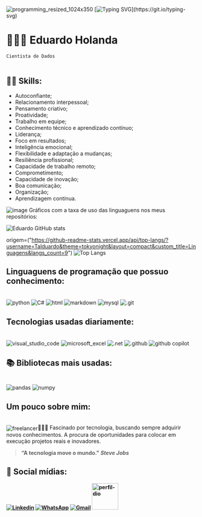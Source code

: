 ![programming_resized_1024x350](https://github.com/user-attachments/assets/cec5e412-51b5-4163-a7ed-98a2e4a3b58b)
[![Typing SVG](https://readme-typing-svg.demolab.com?font=Fira+Code&pause=1000&width=435&lines=Ol%C3%A1!+Seja+Bem-Vindo!;Sou+o+Eduardo+Holanda!)](https://git.io/typing-svg)



   # 👩🏻‍💻 Eduardo Holanda  
   `Cientista de Dados` 
   <br><br>



## 👨‍🎓 **Skills:**
- Autoconfiante;
- Relacionamento interpessoal;
- Pensamento criativo;
- Proatividade;
- Trabalho em equipe;
- Conhecimento técnico e aprendizado contínuo;
- Liderança;
- Foco em resultados;
- Inteligência emocional;
- Flexibilidade e adaptação a mudanças;
- Resiliência profissional;
- Capacidade de trabalho remoto;
- Comprometimento;
- Capacidade de inovação;
- Boa comunicação;
- Organização;
- Aprendizagem contínua.


 
![image](https://github.com/user-attachments/assets/2e9b809d-4922-49ae-8da0-733987011d8c) Gráficos com a taxa de uso das linguaguens nos meus repositórios: 

 

![Eduardo GitHub stats](https://github-readme-stats.vercel.app/api?username=Talduardo&theme=vue-dark&show_icons=true)


origem=("https://github-readme-stats.vercel.app/api/top-langs/?username=Talduardo&theme=tokyonight&layout=compact&custom_title=Linguagens&langs_count=9")
![Top Langs](https://github-readme-stats.vercel.app/api/top-langs/?username=Talduardo&langs_count=8)

## **Linguaguens de programação que possuo conhecimento:**
 

<div style="display: inline_block"><br/>
 <img align="center" alt="python" src= "https://img.shields.io/badge/Python-FFD43B?style=for-the-badge&logo=python&logoColor=blue">
 <img align="center" alt="C#" src= "https://img.shields.io/badge/C%23-239120?style=for-the-badge&logo=c-sharp&logoColor=white">
 <img align="center" alt="html" src= "https://img.shields.io/badge/HTML-239120?style=for-the-badge&logo=html5&logoColor=white">
 <img align="center" alt="markdown" src= "https://img.shields.io/badge/Markdown-000000?style=for-the-badge&logo=markdown&logoColor=white">
 <img align="center" alt="mysql" src="https://img.shields.io/badge/MySQL-005C84?style=for-the-badge&logo=mysql&logoColor=white">
 <img align="center" alt=".git" src= "https://img.shields.io/badge/GIT-E44C30?style=for-the-badge&logo=git&logoColor=white">
</div<br/>

## **Tecnologias usadas diariamente:**

<div style="display: inline_block"><br/>
  <img align="center" alt="visual_studio_code" src= "https://img.shields.io/badge/Visual_Studio_Code-0078D4?style=for-the-badge&logo=visual%20studio%20code&logoColor=white">
  <img align="center" alt="microsoft_excel" src= "https://img.shields.io/badge/Microsoft_Excel-217346?style=for-the-badge&logo=microsoft-excel&logoColor=white">
  <img align="center" alt=".net" src= "https://img.shields.io/badge/.NET-512BD4?style=for-the-badge&logo=dotnet&logoColor=white">
  <img align="center" alt=".github" src= "https://img.shields.io/badge/GitHub-100000?style=for-the-badge&logo=github&logoColor=white">
  <img align="center" alt="github copilot" src="https://img.shields.io/badge/github%20copilot-000000?style=for-the-badge&logo=githubcopilot&logoColor=white">
</div<br/>

## 📚 **Bibliotecas mais usadas:**


<div style="display: inline_block"><br/>
<img align="center" alt= "pandas" src= "https://img.shields.io/badge/Pandas-2C2D72?style=for-the-badge&logo=pandas&logoColor=white">
<img align="center" alt= "numpy" src= "https://img.shields.io/badge/Numpy-777BB4?style=for-the-badge&logo=numpy&logoColor=white">




## **Um pouco sobre mim:** 

<div style="display: inline_block"><br/>
<img align="center" alt= "freelancer" src="https://img.shields.io/badge/Freelancer-29B2FE?style=for-the-badge&logo=Freelancer&logoColor=white"




🧑🏻‍💻 Fascinado por tecnologia, buscando sempre adquirir novos conhecimentos. A procura de oportunidades para colocar em execução projetos reais e inovadores. 

><b>“A tecnologia move o mundo."<b> *Steve Jobs*


## 🛜 **Social mídias:**

[![Linkedin](https://img.shields.io/badge/LinkedIn-0077B5?style=for-the-badge&logo=linkedin&logoColor=white)](https://www.linkedin.com/in/eduardo-holanda-jacinto-39b822321/)
[![WhatsApp](https://img.shields.io/badge/WhatsApp-25D366?style=for-the-badge&logo=whatsapp&logoColor=white)](https://wa.me/+5588993744991)
[![Gmail](https://img.shields.io/badge/Gmail-D14836?style=for-the-badge&logo=gmail&logoColor=white)](https://mail.google.com/mail/u/0/#inbox?compose=GTvVlcSDbhDtjvfPfMdGMKxQXHNqwNFGndFtWvngXWwPJrXgBQrBxjvTBvPncTlwDSGpthkKBXHJC)
[<img aling="center" alt="perfil-dio" src="https://hermes.digitalinnovation.one/assets/diome/logo-full.svg" width="70">](https://www.dio.me/users/eholanda60)
 
